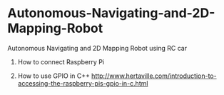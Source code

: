# Autonomous-Navigating-and-2D-Mapping-Robot
Autonomous Navigating and 2D Mapping Robot using RC car

1. How to connect Raspberry Pi

2. How to use GPIO in C++
http://www.hertaville.com/introduction-to-accessing-the-raspberry-pis-gpio-in-c.html
